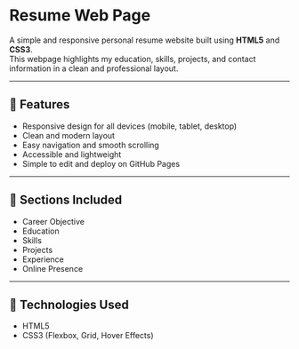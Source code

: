# Resume Web Page

A simple and responsive personal resume website built using **HTML5** and **CSS3**.  
This webpage highlights my education, skills, projects, and contact information in a clean and professional layout.

---

## 🔹 Features
- Responsive design for all devices (mobile, tablet, desktop)
- Clean and modern layout
- Easy navigation and smooth scrolling
- Accessible and lightweight
- Simple to edit and deploy on GitHub Pages

---

## 🔹 Sections Included
- Career Objective
- Education
- Skills
- Projects
- Experience
- Online Presence

---

## 🔹 Technologies Used
- HTML5  
- CSS3 (Flexbox, Grid, Hover Effects)

